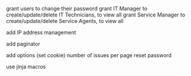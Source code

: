 grant users to change their password
grant IT Manager to create/update/delete IT Technicians, to view all
grant Service Manager to create/update/delete Service Agents, to view all

add IP address management

add paginator

add options (set cookie)
number of issues per page
reset password

use jinja macros
